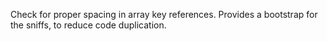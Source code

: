 Check for proper spacing in array key references.
Provides a bootstrap for the sniffs, to reduce code duplication.